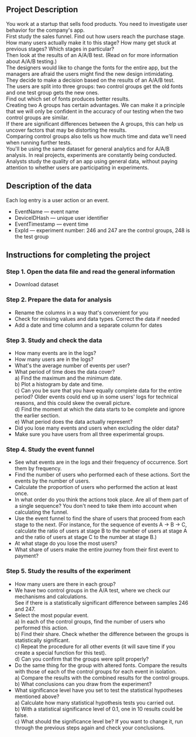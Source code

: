 ## Project Description


You work at a startup that sells food products. You need to investigate user behavior for the company's app.<br>
First study the sales funnel. Find out how users reach the purchase stage.<br>
How many users actually make it to this stage? How many get stuck at previous stages? Which stages in particular?<br>
Then look at the results of an A/A/B test. (Read on for more information about A/A/B testing.)<br>
The designers would like to change the fonts for the entire app, but the managers are afraid the users might find the new design intimidating.<br>
They decide to make a decision based on the results of an A/A/B test.<br>
The users are split into three groups: two control groups get the old fonts and one test group gets the new ones.<br>
Find out which set of fonts produces better results.<br>
Creating two A groups has certain advantages. We can make it a principle that we will only be confident in the accuracy of our testing when the two control groups are similar.<br>
If there are significant differences between the A groups, this can help us uncover factors that may be distorting the results.<br>
Comparing control groups also tells us how much time and data we'll need when running further tests.<br>
You'll be using the same dataset for general analytics and for A/A/B analysis. In real projects, experiments are constantly being conducted.<br>
Analysts study the quality of an app using general data, without paying attention to whether users are participating in experiments.<br>

## Description of the data
Each log entry is a user action or an event.

* EventName — event name<br>
* DeviceIDHash — unique user identifier<br>
* EventTimestamp — event time<br>
* ExpId — experiment number: 246 and 247 are the control groups, 248 is the test group<br>

## Instructions for completing the project

### Step 1. Open the data file and read the general information

- Download dataset<br>

### Step 2. Prepare the data for analysis

* Rename the columns in a way that's convenient for you<br>
* Check for missing values and data types. Correct the data if needed<br>
* Add a date and time column and a separate column for dates<br>

### Step 3. Study and check the data

* How many events are in the logs?<br>
* How many users are in the logs?<br>
* What's the average number of events per user?<br>
* What period of time does the data cover?<br> 
    a) Find the maximum and the minimum date.<br>
    b) Plot a histogram by date and time.<br>
    c) Can you be sure that you have equally complete data for the entire period? Older events could end up in some users' logs for technical reasons, and this could skew the overall picture.<br>
    d) Find the moment at which the data starts to be complete and ignore the earlier section.<br>
    e) What period does the data actually represent?
* Did you lose many events and users when excluding the older data?<br>
* Make sure you have users from all three experimental groups.<br>

### Step 4. Study the event funnel

* See what events are in the logs and their frequency of occurrence. Sort them by frequency.<br>
* Find the number of users who performed each of these actions. Sort the events by the number of users.<br> 
* Calculate the proportion of users who performed the action at least once.
* In what order do you think the actions took place. Are all of them part of a single sequence? You don't need to take them into account when calculating the funnel.
* Use the event funnel to find the share of users that proceed from each stage to the next. (For instance, for the sequence of events A → B → C, calculate the ratio of users at stage B to the number of users at stage A and the ratio of users at stage C to the number at stage B.)
* At what stage do you lose the most users?<br>
* What share of users make the entire journey from their first event to payment?<br>

### Step 5. Study the results of the experiment

* How many users are there in each group?<br>
* We have two control groups in the A/A test, where we check our mechanisms and calculations.<br>
      See if there is a statistically significant difference between samples 246 and 247.
* Select the most popular event.<br> 
      a) In each of the control groups, find the number of users who performed this action.<br>
      b) Find their share. Check whether the difference between the groups is statistically significant.<br>
      c) Repeat the procedure for all other events (it will save time if you create a special function for this test).<br>
      d) Can you confirm that the groups were split properly?
* Do the same thing for the group with altered fonts. Compare the results with those of each of the control groups for each event in isolation.<br>
      a) Compare the results with the combined results for the control groups.<br>
      b) What conclusions can you draw from the experiment?
* What significance level have you set to test the statistical hypotheses mentioned above?<br>
      a) Calculate how many statistical hypothesis tests you carried out.<br>
      b) With a statistical significance level of 0.1, one in 10 results could be false.<br>
      c) What should the significance level be? If you want to change it, run through the previous steps again and check your conclusions.
